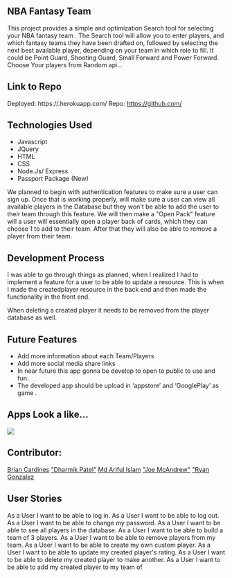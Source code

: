 ## NBA Fantasy Team 
This project provides a simple  and optimization Search tool for selecting your NBA fantasy team . The Search tool will allow you to enter players, and which fantasy teams they have been drafted on, followed by selecting the next best available player, depending on your team in which role to fill. It could be Point Guard, Shooting Guard, Small Forward and Power Forward. Choose Your players from Random api...
## Link to Repo
Deployed: https://.herokuapp.com/ Repo: https://github.com/

## Technologies Used
* Javascript
* JQuery
* HTML
* CSS
* Node.Js/ Express
* Passport Package (New)

We planned to begin with authentication features to make sure a user can sign up. Once that is working properly, will make sure a user can view all available players in the Database but they won't be able to add the user to their team through this feature. We will then make a "Open Pack" feature will a user will essentially open a player back of cards, which they can choose 1 to add to their team. After that they will also be able to remove a player from their team.

## Development Process
I was able to go through things as planned, when I realized I had to implement a feature for a user to be able to update a resource. This is when I made the createdplayer resource in the back end and then made the functionality in the front end.

When deleting a created player it needs to be removed from the player database as well.
## Future Features
* Add more information about each Team/Players
* Add more social media share links
* In near future this app gonna be develop to open to public to use and fun.
* The developed app should be upload in ‘appstore’ and ‘GooglePlay’ as game .

## Apps Look a like...
![](png)

## Contributor: 
[Brian Cardines](https://github.com/brc9087)
["Dharmik Patel"](https://github.com/dharmik777)
[Md Ariful Islam](https://github.com/Islam4049)
["Joe McAndrew"](https://github.com/joemc9011)
["Ryan Gonzalez](https://github.com/ryan-gon)



## User Stories
As a User I want to be able to log in. As a User I want to be able to log out. As a User I want to be able to change my password. As a User I want to be able to see all players in the database. As a User I want to be able to build a team of 3 players. As a User I want to be able to remove players from my team. As a User I want to be able to create my own custom player. As a User I want to be able to update my created player's rating. As a User I want to be able to delete my created player to make another. As a User I want to be able to add my created player to my team of 
